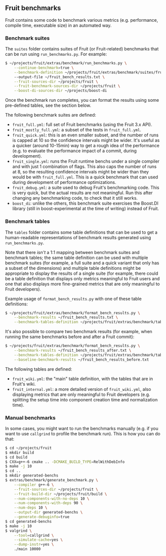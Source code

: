 
## Fruit benchmarks

Fruit contains some code to benchmark various metrics (e.g. performance, compile time, executable size) in an automated
way.

### Benchmark suites

The `suites` folder contains suites of Fruit (or Fruit-related) benchmarks that can be run using `run_benchmarks.py`.
For example:

```bash
$ ~/projects/fruit/extras/benchmark/run_benchmarks.py \
    --continue-benchmark=true \
    --benchmark-definition ~/projects/fruit/extras/benchmark/suites/fruit_full.yml
    --output-file ~/fruit_bench_results.txt \
    --fruit-sources-dir ~/projects/fruit \
    --fruit-benchmark-sources-dir ~/projects/fruit \
    --boost-di-sources-dir ~/projects/boost-di
```

Once the benchmark run completes, you can format the results using some pre-defined tables, see the section below.

The following benchmark suites are defined:

* `fruit_full.yml`: full set of Fruit benchmarks (using the Fruit 3.x API).
* `fruit_mostly_full.yml`: a subset of the tests in `fruit_full.yml`.
* `fruit_quick.yml`: this is an even smaller subset, and the number of runs is capped at 10 so
  the confidence intervals might be wider. It's useful as a quicker (around 10-15min) way to get a rough idea of the
  performance (e.g. to evaluate the performance impact of a commit, during development).
* `fruit_single.yml`: runs the Fruit runtime benchs under a single compiler and with just 1 combination of flags. This
  also caps the number of runs at 8, so the resulting confidence intervals might be wider than they would be with
  `fruit_full.yml`. This is a quick benchmark that can used during development of performance optimizations.
* `fruit_debug.yml`: a suite used to debug Fruit's benchmarking code. This is very quick, but the actual results are
  not meaningful. Run this after changing any benchmarking code, to check that it still works.
* `boost_di`: unlike the others, this benchmark suite exercises the Boost.DI library (still in boost-experimental at the
  time of writing) instead of Fruit.

### Benchmark tables

The `tables` folder contains some table definitions that can be used to get a human-readable representations of
benchmark results generated using `run_benchmarks.py`.

Note that there *isn't* a 1:1 mapping between benchmark suites and benchmark tables; the same table definition can be
used with multiple benchmark suites (for example, a full suite and a quick variant that only has a subset of the
dimensions) and multiple table definitions might be appropriate to display the results of a single suite (for example,
there could be a table definition that displays only metrics meaningful to Fruit users and one that also displays 
more fine-grained metrics that are only meaningful to Fruit developers).

Example usage of `format_bench_results.py` with one of these table definitions:

```bash
$ ~/projects/fruit/extras/benchmark/format_bench_results.py \
    --benchmark-results ~/fruit_bench_results.txt \
    --benchmark-tables-definition ~/projects/fruit/extras/benchmark/tables/fruit_wiki.yml
```

It's also possible to compare two benchmark results (for example, when running the same benchmarks before and after
a Fruit commit):

```bash
$ ~/projects/fruit/extras/benchmark/format_bench_results.py \
    --benchmark-results ~/fruit_bench_results_after.txt \
    --benchmark-tables-definition ~/projects/fruit/extras/benchmark/tables/fruit_wiki.yml \
    --baseline-benchmark-results ~/fruit_bench_results_before.txt
```

The following tables are defined:

* `fruit_wiki.yml`: the "main" table definition, with the tables that are in Fruit's wiki. 
* `fruit_internal.yml`: a more detailed version of `fruit_wiki.yml`, also displaying metrics that are only meaningful
  to Fruit developers (e.g. splitting the setup time into component creation time and normalization time).

### Manual benchmarks

In some cases, you might want to run the benchmarks manually (e.g. if you want to use `callgrind` to profile the
benchmark run). This is how you can do that:
 
```bash
$ cd ~/projects/fruit
$ mkdir build
$ cd build
$ CXX=g++-6 cmake .. -DCMAKE_BUILD_TYPE=RelWithDebInfo
$ make -j 10
$ cd ..
$ mkdir generated-benchs
$ extras/benchmark/generate_benchmark.py \
    --compiler g++-6 \
    --fruit-sources-dir ~/projects/fruit \
    --fruit-build-dir ~/projects/fruit/build \
    --num-components-with-no-deps 10 \
    --num-components-with-deps 90 \
    --num-deps 10 \
    --output-dir generated-benchs \
    --generate-debuginfo=true
$ cd generated-benchs
$ make -j 10
$ valgrind \
    --tool=callgrind \
    --simulate-cache=yes \
    --dump-instr=yes \
    ./main 10000
```
